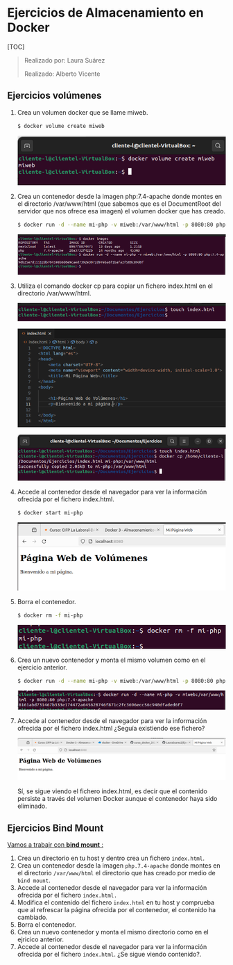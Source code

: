 # Ejercicios de Almacenamiento en Docker



[TOC]

> Realizado por: Laura Suárez
>
> Realizado: Alberto Vicente



## Ejercicios volúmenes

1. Crea un volumen docker que se llame miweb.

   ```bash
   $ docker volume create miweb
   ```

   ![image-20240202092540052](./Ejercicios%20de%20Almacenamiento%20Docker.assets/image-20240202092540052.png)

   

2. Crea un contenedor desde la imagen php:7.4-apache donde montes en el directorio /var/www/html (que sabemos que es el DocumentRoot del servidor que nos ofrece esa imagen) el volumen docker que has creado.

   ```bash
   $ docker run -d --name mi-php -v miweb:/var/www/html -p 8080:80 php:7.4-apache
   ```

   ![image-20240202102418617](./Ejercicios%20de%20Almacenamiento%20Docker.assets/image-20240202102418617.png)

3. Utiliza el comando docker cp para copiar un fichero index.html en el directorio /var/www/html.

   ![image-20240205100038725](./Ejercicios%20de%20Almacenamiento%20Docker.assets/image-20240205100038725.png)

   ![image-20240205100703178](./Ejercicios%20de%20Almacenamiento%20Docker.assets/image-20240205100703178.png)

   ![image-20240205101434190](./Ejercicios%20de%20Almacenamiento%20Docker.assets/image-20240205101434190.png)

4. Accede al contenedor desde el navegador para ver la información ofrecida por el fichero index.html.

   ```bash
   $ docker start mi-php
   ```

   ![image-20240207110921143](./Ejercicios%20de%20Almacenamiento%20Docker.assets/image-20240207110921143.png)

5. Borra el contenedor.

   ```bash
   $ docker rm -f mi-php
   ```

   ![image-20240209100142239](./Ejercicios%20de%20Almacenamiento%20Docker.assets/image-20240209100142239.png)

6. Crea un nuevo contenedor y monta el mismo volumen como en el ejercicio anterior.

   ```bash
   $ docker run -d --name mi-php -v miweb:/var/www/html -p 8080:80 php:7.4-apache
   ```

   ![image-20240209100836104](./Ejercicios%20de%20Almacenamiento%20Docker.assets/image-20240209100836104.png)

7. Accede al contenedor desde el navegador para ver la información ofrecida por el fichero index.html ¿Seguía existiendo ese fichero?
   
   ![image-20240209101000902](./Ejercicios%20de%20Almacenamiento%20Docker.assets/image-20240209101000902.png)
   
   Sí, se sigue viendo el fichero index.html, es decir que el contenido persiste a través del volumen Docker aunque el contenedor haya sido eliminado.



## Ejercicios Bind Mount

<u>Vamos a trabajr con **bind mount** :</u>

1. Crea un directorio en tu host y dentro crea un fichero `index.html`.
2. Crea un contenedor desde la imagen `php.7.4-apache` donde montes en el directorio `/var/www/html` el directorio que has creado por medio de `bind mount`.
3. Accede al contenedor desde el navegador para ver la información ofrecida por el fichero `index.html.`
4. Modifica el contenido del fichero `index.html` en tu host y comprueba que al refrescar la página ofrecida por el contenedor, el contenido ha cambiado.
5. Borra el contenedor.
6. Crea un nuevo contenedor y monta el mismo directorio como en el ejricico anterior.
7. Accede al contenedor desde el navegador para ver la información ofrecida por el fichero `index.html`. ¿Se sigue viendo contenido?.
